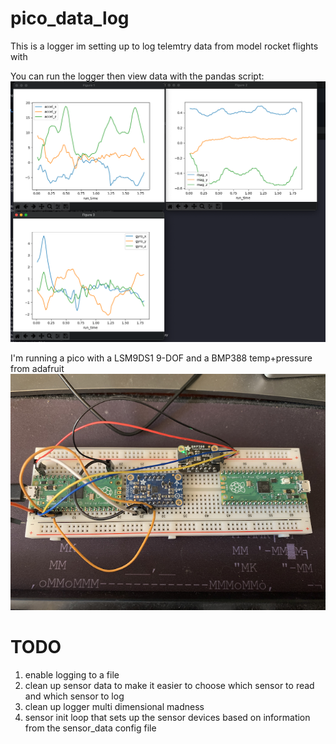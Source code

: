 # pico_data_log
This is a logger im setting up to log telemtry data from model rocket flights with

You can run the logger then view data with the pandas script:
![image](./pandas_output.png)

I'm running a pico with a LSM9DS1 9-DOF and a BMP388 temp+pressure from adafruit
![image](./pico_with_sensors.png)


# TODO
1. enable logging to a file
2. clean up sensor data to make it easier to choose which sensor to read and which sensor to log
3. clean up logger multi dimensional madness
4. sensor init loop that sets up the sensor devices based on information from the sensor_data config file
